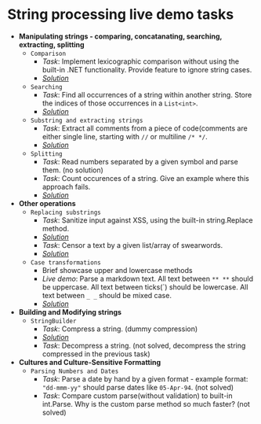 # String processing live demo tasks

- **Manipulating strings - comparing, concatanating, searching, extracting, splitting**
  - `Comparison`
    - _Task_: Implement lexicographic comparison without using the built-in .NET functionality. Provide feature to ignore string cases.
    - _[Solution](./ComparingStrings/Startup.cs)_
  - `Searching`
    - _Task_: Find all occurrences of a string within another string. Store the indices of those occurrences in a `List<int>`.
    - _[Solution](./SearcingInStrings/Startup.cs)_
  - `Substring and extracting strings`
    - _Task_: Extract all comments from a piece of code(comments are either single line, starting with `//` or multiline `/* */`.
    - _[Solution](./ExtractComments/Startup.cs)_
  - `Splitting`
    - _Task_: Read numbers separated by a given symbol and parse them. (no solution)
    - _Task_: Count occurences of a string. Give an example where this approach fails.
    - _[Solution](./CountWithSplit/Startup.cs)_
- **Other operations**
  - `Replacing substrings`
    - _Task_: Sanitize input against XSS, using the built-in string.Replace method.
    - _[Solution](./SanitizeText/Startup.cs)_
    - _Task_: Censor a text by a given list/array of swearwords.
    - _[Solution](./Censorship/Startup.cs)_
  - `Case transformations`
    - Brief showcase upper and lowercase methods
    - _Live demo_: Parse a markdown text. All text between `** **` should be uppercase. All text between ticks(&#96;) should be lowercase. All text between `_ _` should be mixed case. 
    - _[Solution](./ParseMarkdownUpperLower/Startup.cs)_
- **Building and Modifying strings**
  - `StringBuilder`
    - _Task_: Compress a string. (dummy compression)
    - _[Solution](./CompressStrings/Startup.cs)_
    - _Task_: Decompress a string. (not solved, decompress the string compressed in the previous task)
- **Cultures and Culture-Sensitive Formatting**
  - `Parsing Numbers and Dates`
    - _Task_: Parse a date by hand by a given format - example format: `"dd-mmm-yy"` should parse dates like `05-Apr-94`. (not solved)
    - _Task_: Compare custom parse(without validation) to built-in int.Parse. Why is the custom parse method so much faster? (not solved)